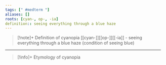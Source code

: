 ```yaml
---
tags: [" #medterm "]
aliases: []
roots: [cyan-, op-, -ia]
definition:: seeing everything through a blue haze
---
```

>[!note]+ Definition of cyanopia
>[[cyan-]][[op-]][[-ia]] - seeing everything through a blue haze (condition of seeing blue)
___
>[!info]+ Etymology of cyanopia

